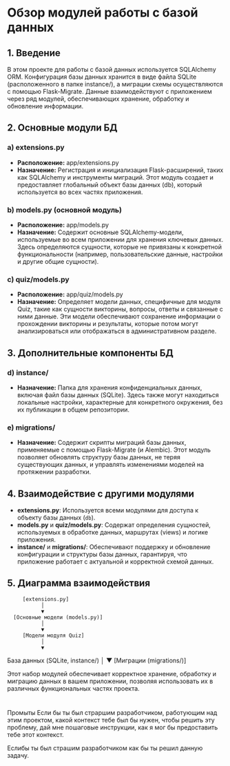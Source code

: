 # Обзор модулей работы с базой данных

## 1. Введение
В этом проекте для работы с базой данных используется SQLAlchemy ORM. Конфигурация базы данных хранится в виде файла SQLite (расположенного в папке instance/), а миграции схемы осуществляются с помощью Flask-Migrate. Данные взаимодействуют с приложением через ряд модулей, обеспечивающих хранение, обработку и обновление информации.

## 2. Основные модули БД

### a) extensions.py
- **Расположение:** app/extensions.py
- **Назначение:** Регистрация и инициализация Flask-расширений, таких как SQLAlchemy и инструменты миграций. Этот модуль создает и предоставляет глобальный объект базы данных (db), который используется во всех частях приложения.

### b) models.py (основной модуль)
- **Расположение:** app/models.py
- **Назначение:** Содержит основные SQLAlchemy-модели, используемые во всем приложении для хранения ключевых данных. Здесь определяются сущности, которые не привязаны к конкретной функциональности (например, пользовательские данные, настройки и другие общие сущности).

### c) quiz/models.py
- **Расположение:** app/quiz/models.py
- **Назначение:** Определяет модели данных, специфичные для модуля Quiz, такие как сущности викторины, вопросы, ответы и связанные с ними данные. Эти модели обеспечивают сохранение информации о прохождении викторины и результаты, которые потом могут анализироваться или отображаться в административном разделе.

## 3. Дополнительные компоненты БД

### d) instance/
- **Назначение:** Папка для хранения конфиденциальных данных, включая файл базы данных (SQLite). Здесь также могут находиться локальные настройки, характерные для конкретного окружения, без их публикации в общем репозитории.

### e) migrations/
- **Назначение:** Содержит скрипты миграций базы данных, применяемые с помощью Flask-Migrate (и Alembic). Этот модуль позволяет обновлять структуру базы данных, не теряя существующих данных, и управлять изменениями моделей на протяжении разработки.

## 4. Взаимодействие с другими модулями
- **extensions.py**: Используется всеми модулями для доступа к объекту базы данных (`db`).
- **models.py** и **quiz/models.py**: Содержат определения сущностей, используемых в обработке данных, маршрутах (views) и логике приложения.
- **instance/** и **migrations/**: Обеспечивают поддержку и обновление конфигурации и структуры базы данных, гарантируя, что приложение работает с актуальной и корректной схемой данных.

## 5. Диаграмма взаимодействия

         [extensions.py]
               │
               ▼
      [Основные модели (models.py)]
               │
               ▼
         [Модели модуля Quiz]
               │
               ▼
  База данных (SQLite, instance/)
               │
               ▼
       [Миграции (migrations/)]

Этот набор модулей обеспечивает корректное хранение, обработку и миграцию данных в вашем приложении, позволяя использовать их в различных функциональных частях проекта. 

#

Промыты
Если бы ты был страршим разработчиком, работующим над этим проектом, какой контекст тебе был бы нужен, чтобы решить эту проблему, дай мне пошаговые инструкции, как я мог бы предоставить тебе этот контекст.

Еслибы ты был страшим разработчиком как бы ты решил данную задачу.